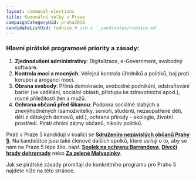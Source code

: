 ```yaml
---
layout: communal-elections
title: Komunální volby v Praze
campaignCategoryUid: praha2018
candidateListUid: radnice # uid z `_candidates/radnice.md`
---
```

### Hlavní pirátské programové priority a zásady:

1. **Zjednodušení administrativy**: Digitalizace, e-Government, svobodný software.
2. **Kontrola moci a mocných**: Veřejná kontrola úředníků a politiků, boj proti korupci a aroganci moci.
3. **Obrana svobody**: Přímá demokracie, svobodné podnikání, odstraňování bariér (ve vzdělání, sociální oblasti, přístupu ke zdravotnictví apod.), rovné příležitosti žen a mužů.
4. **Ochrana občanů před šikanou**: Podpora sociálně slabých a znevýhodněných (samoživitelky, senioři, studenti, nezaopatřené děti, děti z dětských domovů, atd.), ochrana přírody - ekologie, životní prostředí. Piráti chrání zájmy občanů, nikoliv politiků.

Piráti v Praze 5 kandidují v koalici se **[Sdružením nezávislých občanů Prahy 5](http://snop5.cz/)**. Na kandidátce jsou také členové dalších spolků, které usilují o to, aby se nám na Praze 5 lépe žilo, např. **[Spolek na ochranu Barrandova](http://barrandov.org/)**, **[Dívcčí hrady dohromady](https://www.facebook.com/zijemenakopci/)** nebo **[Za zelené Malvazinky](https://www.zelenemalvazinky.cz/)**. 

Jak se pirátské zásady promítají do konkrétního programu pro Prahu 5 najdete níže na této stránce.
